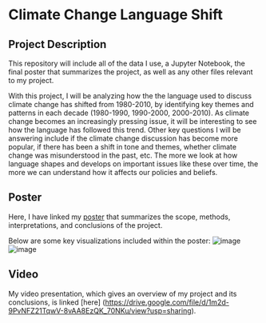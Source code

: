 # Climate Change Language Shift
## Project Description
This repository will include all of the data I use, a Jupyter Notebook, the final poster that summarizes the project, as well as any other files relevant to my project. 

With this project, I will be analyzing how the the language used to discuss climate change has shifted from 1980-2010, by identifying key themes and patterns in each decade (1980-1990, 1990-2000, 2000-2010). As climate change becomes an increasingly pressing issue, it will be interesting to see how the language has followed this trend. Other key questions I will be answering include if the climate change discussion has become more popular, if there has been a shift in tone and themes, whether climate change was misunderstood in the past, etc. The more we look at how language shapes and develops on important issues like these over time, the more we can understand how it affects our policies and beliefs. 



## Poster
Here, I have linked my [poster](https://drive.google.com/file/d/13ysMLgDCX0QncSGDZYKAKYJUUYGlDcqT/view?usp=sharing) that summarizes the scope, methods, interpretations, and conclusions of the project.

Below are some key visualizations included within the poster:
![image](https://user-images.githubusercontent.com/85643410/124233390-06f98280-dad0-11eb-85a1-3616767db0b8.png)
![image](https://user-images.githubusercontent.com/85643410/124233455-15479e80-dad0-11eb-9380-3028d0d26693.png)

## Video
My video presentation, which gives an overview of my project and its conclusions, is linked [here] (https://drive.google.com/file/d/1m2d-9PvNFZ21TqwV-8vAA8EzQK_70NKu/view?usp=sharing).
